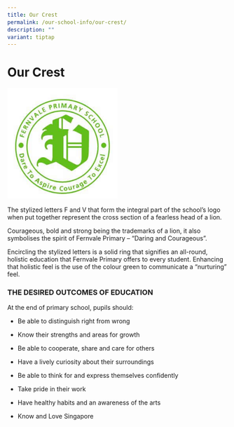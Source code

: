 ```yaml
---
title: Our Crest
permalink: /our-school-info/our-crest/
description: ""
variant: tiptap
---
```

<h1>Our Crest</h1>
<div class="isomer-image-wrapper">
<img style="width:50%" height="auto" width="100%" src="/images/logoFVhighres.jpg">
</div>
<p>The stylized letters F and V that form the integral part of the school’s
logo when put together represent the cross section of a fearless head of
a lion.</p>
<p>Courageous, bold and strong being the trademarks of a lion, it also symbolises
the spirit of Fernvale Primary –&nbsp;“Daring and Courageous”.</p>
<p>Encircling the stylized letters is a solid ring that signifies an all-round,
holistic education that Fernvale Primary offers to every student. Enhancing
that holistic feel is the use of the colour green to communicate a “nurturing”
feel.</p>
<h3><strong>THE DESIRED OUTCOMES OF EDUCATION</strong></h3>
<p>At the end of primary school, pupils should:</p>
<ul data-tight="true" class="tight">
<li>
<p>Be able to distinguish right from wrong</p>
</li>
<li>
<p>Know their strengths and areas for growth</p>
</li>
<li>
<p>Be able to cooperate, share and care for others</p>
</li>
<li>
<p>Have a lively curiosity about their surroundings</p>
</li>
<li>
<p>Be able to think for and express themselves confidently</p>
</li>
<li>
<p>Take pride in their work</p>
</li>
<li>
<p>Have healthy habits and an awareness of the arts</p>
</li>
<li>
<p>Know and Love Singapore</p>
</li>
</ul>
<p></p>